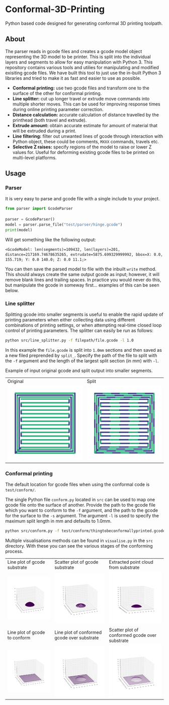 # Conformal-3D-Printing

Python based code designed for generating conformal 3D printing toolpath. 

## About

The parser reads in gcode files and creates a gcode model object representing the 3D model to be printer. This is split into the individual layers and segments to allow for easy manipulation with Python 3. This repository contains various tools and utilies for manipulating and modified exisiting gcode files. We have built this tool to just use the in-built Python 3 libraries and tried to make it as fast and easier to use as possible.

- **Conformal printing:** use two gcode files and transform one to the surface of the other for conformal printing.
- **Line splitter:** cut up longer travel or extrude move commands into multiple shorter moves. This can be used for improving response times during online printing parameter correction.
- **Distance calculation:** accurate calculation of distance travelled by the printhead (both travel and extrude).
- **Extrude amount:** obtain accurate estimate for amount of material that will be extruded during a print.
- **Line filtering:** filter out unwanted lines of gcode through interaction with Python object, these could be comments, `MXXX` commands, travels etc.
- **Selective Z raises:** specify regions of the model to raise or lower Z values for. Useful for deforming existing gcode files to be printed on multi-level platforms.

## Usage

### Parser

It is very easy to parse and gcode file with a single include to your project.

```python
from parser import GcodeParser

parser = GcodeParser()
model = parser.parse_file("test/parser/hinge.gcode")
print(model)
```

Will get something like the following output:

```
<GcodeModel: len(segments)=109432, len(layers)=201, distance=217169.74678635265, extrudate=5875.699329999992, bbox=X: 0.0, 155.719; Y: 0.0 140.0; Z: 0.0 11.1;>
```

You can then save the parsed model to file with the inbuilt `write` method. This should always create the same output gcode as input; however, it will remove blank lines and trailing spaces. In practice you would never do this, but manipulate the gcode in someway first... examples of this can be seen below.

### Line splitter

Splitting gcode into smaller segments is useful to enable the rapid update of printing parameters when either collecting data using different combinations of printing settings, or when attempting real-time closed loop control of printing parameters. The splitter can easily be run as follows:

```bash
python src/line_splitter.py -f filepath/file.gcode -l 1.0
```

In this example the `file.gcode` is split into `1.0mm` sections and then saved as a new filed preprended by `split_`. Specify the path of the file to split with the `-f` argument and the length of the largest split section (in mm) with `-l`.

Example of input original gcode and split output into smaller segments.

<table>
<tr>
    <td>Original</td>
    <td>Split</td>
    </tr>
<tr>
<td><img src="images/original.jpg" alt="Original" style="width: 250px;"/></td>
<td> <img src="images/split.jpg" alt="Split gcode" style="width: 250px;"/> </td>
</tr>
</table>

### Conformal printing

The default location for gcode files when using the conformal code is `test/conform/`.

The single Python file `conform.py` located in `src` can be used to map one gcode file onto the surface of another. Provide the path to the gcode file which you want to conform to the `-f` argument, and the path to the gcode for the surface to the `-s` argument. The argument `-l` is used to specify the maximum split length in mm and defaults to 1.0mm.

```bash
python src/conform.py -f test/conform/thingtobeconformallyprinted.gcode -s test/conform/surfacetoprinton.gcode -l 1.0
```

Multiple visualisations methods can be found in `visualise.py` in the `src` directory. With these you can see the various stages of the conforming process.

<table>
<tr>
<td>Line plot of gcode substrate</td>
<td>Scatter plot of gcode substrate</td>
<td>Extracted point cloud from substrate</td>
</tr>
<tr>
<td><img src="plots/dome_line.jpg" alt="Line" style="width: 250px;"/></td>
<td> <img src="plots/dome_scatter.jpg" alt="Scatter" style="width: 250px;"/> </td>
<td> <img src="plots/pc.jpg" alt="Scatter" style="width: 250px;"/> </td>
</tr>
<tr>
<td>Line plot of gcode to conform</td>
<td>Line plot of conformed gcode over substrate</td>
<td>Scatter plot of conformed gcode over substrate</td>
</tr>
<tr>
<td><img src="plots/test_rect_absolute_line.jpg" alt="Line" style="width: 250px;"/></td>
<td><img src="plots/conformed_1.0_test_rect_absolute_line.jpg" alt="Line" style="width: 250px;"/></td>
<td> <img src="plots/conformed_1.0_test_rect_absolute_scatter.jpg" alt="Scatter" style="width: 250px;"/> </td>
    </tr>
</table>
